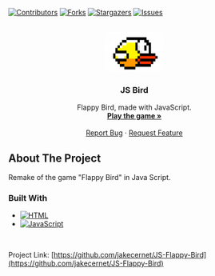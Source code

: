 <a name="readme-top"></a>

[![Contributors][contributors-shield]][contributors-url]
[![Forks][forks-shield]][forks-url]
[![Stargazers][stars-shield]][stars-url]
[![Issues][issues-shield]][issues-url]



<!-- PROJECT LOGO -->
<br />
<div align="center">
  <a href="https://jakecernet.github.io/JS-Flappy-Bird/" target="_blank">
    <img src="assets/bird.png" alt="Logo" width="120" height="80">
  </a>

<h3 align="center">JS Bird</h3>

  <p align="center">
    Flappy Bird, made with JavaScript.
    <br />
    <a href="https://jakecernet.github.io/JS-Flappy-Bird/" target="_blank"><strong>Play the game »</strong></a>
    <br />
    <br />
    <a href="https://github.com/jakecernet/JS-Flappy-Bird/issues">Report Bug</a>
    ·
    <a href="https://github.com/jakecernet/JS-Flappy-Bird/issues">Request Feature</a>
  </p>
</div>



<!-- ABOUT THE PROJECT -->
## About The Project

Remake of the game "Flappy Bird" in Java Script.



### Built With

* [![HTML][HTML5]][Next-url]
* [![JavaScript][JavaScript]][React-url]

<br>

Project Link: [https://github.com/jakecernet/JS-Flappy-Bird](https://github.com/jakecernet/JS-Flappy-Bird)


<!-- MARKDOWN LINKS & IMAGES -->
<!-- https://www.markdownguide.org/basic-syntax/#reference-style-links -->
[contributors-shield]: https://img.shields.io/github/contributors/jakecernet/JS-Flappy-Bird.svg?style=for-the-badge
[contributors-url]: https://github.com/jakecernet/JS-Flappy-Bird/graphs/contributors
[forks-shield]: https://img.shields.io/github/forks/jakecernet/JS-Flappy-Bird.svg?style=for-the-badge
[forks-url]: https://github.com/jakecernet/JS-Flappy-Bird/network/members
[stars-shield]: https://img.shields.io/github/stars/jakecernet/JS-Flappy-Bird.svg?style=for-the-badge
[stars-url]: https://github.com/jakecernet/JS-Flappy-Bird/stargazers
[issues-shield]: https://img.shields.io/github/issues/jakecernet/JS-Flappy-Bird.svg?style=for-the-badge
[issues-url]: https://github.com/jakecernet/JS-Flappy-Bird/issues
[HTML5]: 	https://img.shields.io/badge/HTML5-E34F26?style=for-the-badge&logo=html5&logoColor=white
[Next-url]: https://en.wikipedia.org/wiki/HTML5
[JavaScript]: https://img.shields.io/badge/JavaScript-F7DF1E?style=for-the-badge&logo=javascript&logoColor=black
[React-url]: https://en.wikipedia.org/wiki/JavaScript

